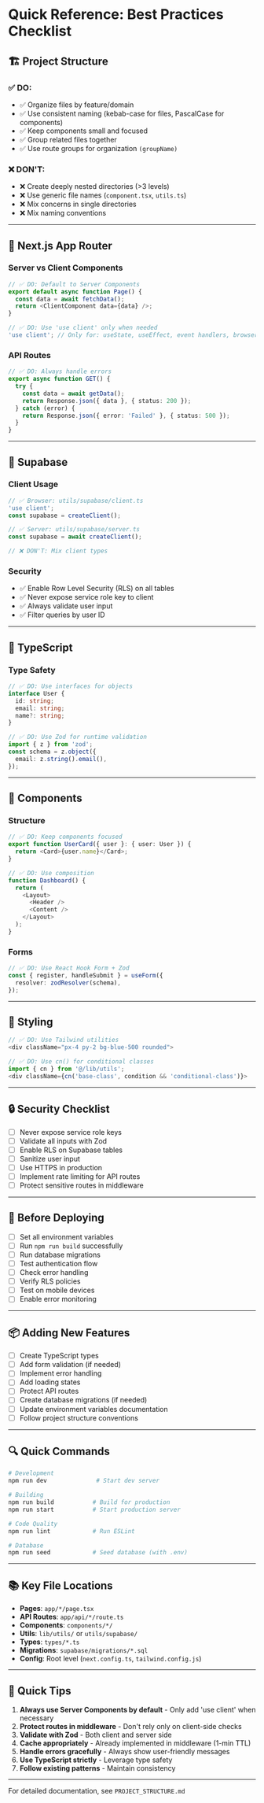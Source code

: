# Quick Reference: Best Practices Checklist

## 🏗️ Project Structure

### ✅ DO:
- ✅ Organize files by feature/domain
- ✅ Use consistent naming (kebab-case for files, PascalCase for components)
- ✅ Keep components small and focused
- ✅ Group related files together
- ✅ Use route groups for organization `(groupName)`

### ❌ DON'T:
- ❌ Create deeply nested directories (>3 levels)
- ❌ Use generic file names (`component.tsx`, `utils.ts`)
- ❌ Mix concerns in single directories
- ❌ Mix naming conventions

---

## 🎯 Next.js App Router

### Server vs Client Components
```typescript
// ✅ DO: Default to Server Components
export default async function Page() {
  const data = await fetchData();
  return <ClientComponent data={data} />;
}

// ✅ DO: Use 'use client' only when needed
'use client'; // Only for: useState, useEffect, event handlers, browser APIs
```

### API Routes
```typescript
// ✅ DO: Always handle errors
export async function GET() {
  try {
    const data = await getData();
    return Response.json({ data }, { status: 200 });
  } catch (error) {
    return Response.json({ error: 'Failed' }, { status: 500 });
  }
}
```

---

## 🔐 Supabase

### Client Usage
```typescript
// ✅ Browser: utils/supabase/client.ts
'use client';
const supabase = createClient();

// ✅ Server: utils/supabase/server.ts
const supabase = await createClient();

// ❌ DON'T: Mix client types
```

### Security
- ✅ Enable Row Level Security (RLS) on all tables
- ✅ Never expose service role key to client
- ✅ Always validate user input
- ✅ Filter queries by user ID

---

## 📝 TypeScript

### Type Safety
```typescript
// ✅ DO: Use interfaces for objects
interface User {
  id: string;
  email: string;
  name?: string;
}

// ✅ DO: Use Zod for runtime validation
import { z } from 'zod';
const schema = z.object({
  email: z.string().email(),
});
```

---

## 🎨 Components

### Structure
```typescript
// ✅ DO: Keep components focused
export function UserCard({ user }: { user: User }) {
  return <Card>{user.name}</Card>;
}

// ✅ DO: Use composition
function Dashboard() {
  return (
    <Layout>
      <Header />
      <Content />
    </Layout>
  );
}
```

### Forms
```typescript
// ✅ DO: Use React Hook Form + Zod
const { register, handleSubmit } = useForm({
  resolver: zodResolver(schema),
});
```

---

## 🎨 Styling

```typescript
// ✅ DO: Use Tailwind utilities
<div className="px-4 py-2 bg-blue-500 rounded">

// ✅ DO: Use cn() for conditional classes
import { cn } from '@/lib/utils';
<div className={cn('base-class', condition && 'conditional-class')}>
```

---

## 🔒 Security Checklist

- [ ] Never expose service role keys
- [ ] Validate all inputs with Zod
- [ ] Enable RLS on Supabase tables
- [ ] Sanitize user input
- [ ] Use HTTPS in production
- [ ] Implement rate limiting for API routes
- [ ] Protect sensitive routes in middleware

---

## 🚀 Before Deploying

- [ ] Set all environment variables
- [ ] Run `npm run build` successfully
- [ ] Run database migrations
- [ ] Test authentication flow
- [ ] Check error handling
- [ ] Verify RLS policies
- [ ] Test on mobile devices
- [ ] Enable error monitoring

---

## 📦 Adding New Features

- [ ] Create TypeScript types
- [ ] Add form validation (if needed)
- [ ] Implement error handling
- [ ] Add loading states
- [ ] Protect API routes
- [ ] Create database migrations (if needed)
- [ ] Update environment variables documentation
- [ ] Follow project structure conventions

---

## 🔍 Quick Commands

```bash
# Development
npm run dev              # Start dev server

# Building
npm run build           # Build for production
npm run start           # Start production server

# Code Quality
npm run lint            # Run ESLint

# Database
npm run seed            # Seed database (with .env)
```

---

## 📚 Key File Locations

- **Pages**: `app/*/page.tsx`
- **API Routes**: `app/api/*/route.ts`
- **Components**: `components/*/`
- **Utils**: `lib/utils/` or `utils/supabase/`
- **Types**: `types/*.ts`
- **Migrations**: `supabase/migrations/*.sql`
- **Config**: Root level (`next.config.ts`, `tailwind.config.js`)

---

## 🎯 Quick Tips

1. **Always use Server Components by default** - Only add 'use client' when necessary
2. **Protect routes in middleware** - Don't rely only on client-side checks
3. **Validate with Zod** - Both client and server side
4. **Cache appropriately** - Already implemented in middleware (1-min TTL)
5. **Handle errors gracefully** - Always show user-friendly messages
6. **Use TypeScript strictly** - Leverage type safety
7. **Follow existing patterns** - Maintain consistency

---

For detailed documentation, see `PROJECT_STRUCTURE.md`

